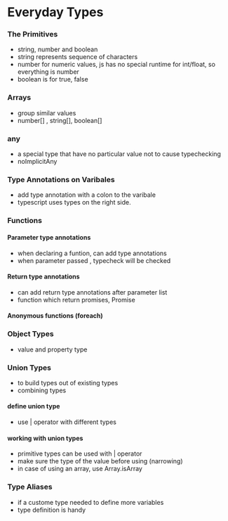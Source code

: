 # Everyday Types

### The Primitives
- string, number and boolean
- string represents sequence of characters
- number for numeric values, js has no special runtime for int/float, so everything is number
- boolean is for true, false

### Arrays
- group similar values
- number[] , string[], boolean[]

### any
- a special type that have no particular value not to cause typechecking
- noImplicitAny

### Type Annotations on Varibales
- add type annotation with a colon to the varibale
- typescript uses types on the right side.

### Functions
#### Parameter type annotations
- when declaring a funtion, can add type annotations 
- when parameter passed , typecheck will be checked
#### Return type annotations
- can add return type annotations after parameter list
- function which return promises, Promise<type>
#### Anonymous functions (foreach)

### Object Types
- value and property type

### Union Types
- to build types out of existing types
- combining types
#### define union type
- use | operator with different types
#### working with union types
- primitive types can be used with | operator
- make sure the type of the value before using (narrowing)
- in case of using an array, use Array.isArray 

### Type Aliases
- if a custome type needed to define more variables
- type definition is handy




